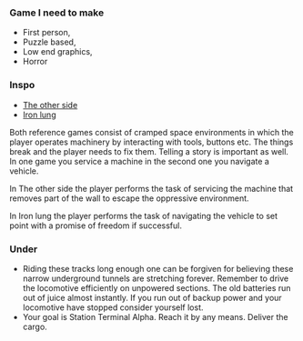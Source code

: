 ### Game I need to make

* First person,
* Puzzle based,
* Low end graphics,
* Horror

### Inspo

* [The other side](https://youtu.be/uNqU9a8RuzI)
* [Iron lung](https://youtu.be/88HFKqOH_ME)

Both reference games consist of cramped space environments in which the player operates machinery by interacting with
tools, buttons etc. The things break and the player needs to fix them. Telling a story is important as well.
In one game you service a machine in the second one you navigate a vehicle.

In The other side the player performs the task of servicing the machine that removes part of the wall to escape the
oppressive environment.

In Iron lung the player performs the task of navigating the vehicle to set point with a promise of freedom if
successful.

### Under

* Riding these tracks long enough one can be forgiven for believing these narrow underground tunnels are stretching
  forever. Remember to drive the locomotive efficiently on unpowered sections. The old batteries run out of juice almost
  instantly. If you run out of backup power and your locomotive have stopped consider yourself lost.
* Your goal is Station Terminal Alpha. Reach it by any means. Deliver the cargo.